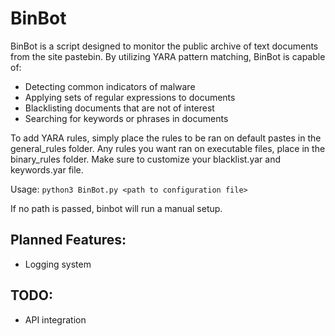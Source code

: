 # BinBot
BinBot is a script designed to monitor the public archive of text documents from the site pastebin.
By utilizing YARA pattern matching, BinBot is capable of:
* Detecting common indicators of malware
* Applying sets of regular expressions to documents
* Blacklisting documents that are not of interest
* Searching for keywords or phrases in documents

To add YARA rules, simply place the rules to be ran on default pastes in the general_rules folder.
Any rules you want ran on executable files, place in the binary_rules folder.
Make sure to customize your blacklist.yar and keywords.yar file. 

Usage: `python3 BinBot.py <path to configuration file>`

If no path is passed, binbot will run a manual setup.
## Planned Features:
* Logging system


## TODO:
- API integration

